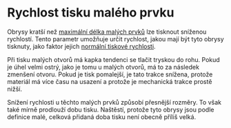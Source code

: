Rychlost tisku malého prvku
====
Obrysy kratší než [maximální délka malých prvků](small_feature_max_length.md) lze tisknout sníženou rychlostí. Tento parametr umožňuje určit rychlost, jakou mají být tyto obrysy tisknuty, jako faktor jejich [normální tiskové rychlosti](../speed/speed_wall.md).

Při tisku malých otvorů má kapka tendenci se tlačit tryskou do rohu. Pokud je úhel velmi ostrý, jako je tomu u malých otvorů, má to za následek zmenšení otvoru. Pokud je tisk pomalejší, je tato trakce snížena, protože materiál má více času na usazení a protože je mechanická trakce prostě nižší.

Snížení rychlosti u těchto malých prvků způsobí přesnější rozměry. To však také mírně prodlouží dobu tisku. Naštěstí, protože tyto obrysy jsou podle definice malé, celková přidaná doba tisku není obecně příliš velká.
